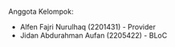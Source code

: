 Anggota Kelompok:
- Alfen Fajri Nurulhaq (2201431) - Provider
- Jidan Abdurahman Aufan (2205422) - BLoC
